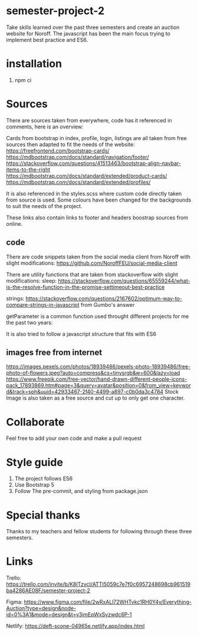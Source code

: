 # semester-project-2
 Take skills learned over the past three semesters and create an auction website for Noroff.
 The javascript has been the main focus trying to implement best practice and ES6.

# installation

1. npm ci

# Sources
There are sources taken from everywhere, code has it referenced in comments, here is an overview:

Cards from bootstrap in index, profile, login, listings are all taken from free sources then adapted to fit the needs of the website:
https://freefrontend.com/bootstrap-cards/
https://mdbootstrap.com/docs/standard/navigation/footer/
https://stackoverflow.com/questions/41513463/bootstrap-align-navbar-items-to-the-right
https://mdbootstrap.com/docs/standard/extended/product-cards/
https://mdbootstrap.com/docs/standard/extended/profiles/ 


It is also referenced in the styles.scss where custom code directly taken from source is used. Some colours have been changed for the backgrounds to suit the needs of the project.

These links also contain links to footer and headers boostrap sources from online.

## code

There are code snippets taken from the social media client from Noroff with slight modifications:
https://github.com/NoroffFEU/social-media-client

There are utility functions that are taken from stackoverflow with slight modifications:
sleep:
https://stackoverflow.com/questions/65559244/what-is-the-resolve-function-in-the-promise-settimeout-best-practice

strings:
https://stackoverflow.com/questions/2167602/optimum-way-to-compare-strings-in-javascript from Gumbo's answer

getParameter is a common function used throught different projects for me the past two years:

It is also tried to follow a javascript structure that fits with ES6

## images free from internet
https://images.pexels.com/photos/18939486/pexels-photo-18939486/free-photo-of-flowers.jpeg?auto=compress&cs=tinysrgb&w=600&lazy=load
https://www.freepik.com/free-vector/hand-drawn-different-people-icons-pack_17893869.htm#page=3&query=avatar&position=0&from_view=keyword&track=sph&uuid=42933467-2f40-4499-a897-c0b0da3c4784
Stock Image is also taken as a free source and cut up to only get one character.

# Collaborate

Feel free to add your own code and make a pull request

# Style guide

1. The project follows ES6
2. Use Bootstrap 5
3. Follow The pre-commit, and styling from package.json

# Special thanks

Thanks to my teachers and fellow students for following through these three semesters.

# Links
Trello:
https://trello.com/invite/b/K8ITzvcI/ATTI5059c7e7f0c6957248698cb961519ba4286AE08F/semester-project-2

Figma:
https://www.figma.com/file/2wRxALl72WHTvkc1RH0Y4v/Everything-Auction?type=design&node-id=0%3A1&mode=design&t=v3imEpWxSvzwdc6P-1

Netlify:
https://deft-scone-04965e.netlify.app/index.html